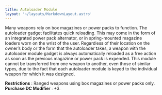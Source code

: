 ```yaml
---
title: Autoloader Module
layout: '~/layouts/MarkdownLayout.astro'
---
```

Many weapons rely on box magazines or power packs to function. The autoloader
gadget facilitates quick reloading. This may come in the form of an integrated
power pack alternator, or in spring-mounted magazine loaders worn on the wrist
of the user. Regardless of their location on the owner’s body or the form that
the autoloader takes, a weapon with the autoloader module gadget is always
automatically reloaded as a free action as soon as the previous magazine or
power pack is expended. This module cannot be transferred from one weapon to
another, even those of similar types, due to the fact that each autoloader
module is keyed to the individual weapon for which it was designed.

**Restrictions** : Ranged weapons using box magazines or power packs only.  
**Purchase DC Modifier** : +3.

